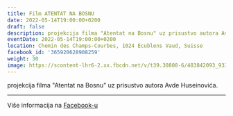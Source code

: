 ```yaml
---
title: Film ATENTAT NA BOSNU
date: 2022-05-14T19:00:00+0200
draft: false
description: projekcija filma "Atentat na Bosnu" uz prisustvo autora Avde Huseinovića.
eventDate: 2022-05-14T19:00:00+0200
location: Chemin des Champs-Courbes, 1024 Ecublens Vaud, Suisse
facebook_id: '365920628908259'
weight: 30
image: https://scontent-lhr6-2.xx.fbcdn.net/v/t39.30808-6/483842093_9330013443761058_8599832410174975788_n.jpg?_nc_cat=104&ccb=1-7&_nc_sid=9e60e4&_nc_ohc=ekEqyLJwJxAQ7kNvwFDaQWk&_nc_oc=Adkj47l-bup7rSU1PhQjcC7o3Ges9Mt9r7g0T12xtEc4XMkI1edvyuXlls0a5UNkFl4&_nc_zt=23&_nc_ht=scontent-lhr6-2.xx&edm=ABTKTjYEAAAA&_nc_gid=gQQ84UjeM_V27VDlhffrBw&oh=00_AfS0NNjon5q7tivLYKSRILu8GwM-nRWPcm0gBtNltMMluw&oe=6890A353
---
```


projekcija filma "Atentat na Bosnu" uz prisustvo autora Avde Huseinovića.

---

Više informacija na [Facebook-u](https://facebook.com/events/365920628908259)